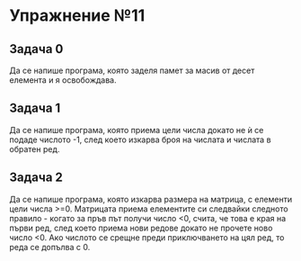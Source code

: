 # Упражнение №11

## Задача 0
Да се напише програма, която заделя памет за масив от десет елемента и я освобождава.

## Задача 1
Да се напише програма, която приема цели числа докато не ѝ се подаде числото -1, след което изкарва броя на числата и числата в обратен ред.

## Задача 2
Да се напише програма, която изкарва размера на матрица, с елементи цели числа >=0. Матрицата приема елементите си следвайки следното правило - когато за пръв път получи число <0, счита, че това е края на първи ред, след което приема нови редове докато не прочете ново число <0. Ако числото се срещне преди приключването на цял ред, то реда се допълва с 0.
